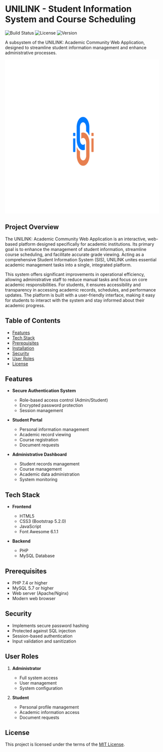 # UNILINK - Student Information System and Course Scheduling

![Build Status](https://img.shields.io/badge/build-passing-brightgreen) ![License](https://img.shields.io/badge/license-MIT-blue) ![Version](https://img.shields.io/badge/version-1.0.0-orange)

A subsystem of the UNILINK: Academic Community Web Application, designed to streamline student information management and enhance administrative processes.

![UNILINK Logo](unilink_logo.png)

## Project Overview

The UNILINK: Academic Community Web Application is an interactive, web-based platform designed specifically for academic institutions. Its primary goal is to enhance the management of student information, streamline course scheduling, and facilitate accurate grade viewing. Acting as a comprehensive Student Information System (SIS), UNILINK unites essential academic management tasks into a single, integrated platform.

This system offers significant improvements in operational efficiency, allowing administrative staff to reduce manual tasks and focus on core academic responsibilities. For students, it ensures accessibility and transparency in accessing academic records, schedules, and performance updates. The platform is built with a user-friendly interface, making it easy for students to interact with the system and stay informed about their academic progress.

## Table of Contents

- [Features](#features)
- [Tech Stack](#tech-stack)
- [Prerequisites](#prerequisites)
- [Installation](#installation)
- [Security](#security)
- [User Roles](#user-roles)
- [License](#license)

## Features

- **Secure Authentication System**

  - Role-based access control (Admin/Student)
  - Encrypted password protection
  - Session management

- **Student Portal**

  - Personal information management
  - Academic record viewing
  - Course registration
  - Document requests

- **Administrative Dashboard**
  - Student records management
  - Course management
  - Academic data administration
  - System monitoring

## Tech Stack

- **Frontend**

  - HTML5
  - CSS3 (Bootstrap 5.2.0)
  - JavaScript
  - Font Awesome 6.1.1

- **Backend**
  - PHP
  - MySQL Database

## Prerequisites

- PHP 7.4 or higher
- MySQL 5.7 or higher
- Web server (Apache/Nginx)
- Modern web browser

## Security

- Implements secure password hashing
- Protected against SQL injection
- Session-based authentication
- Input validation and sanitization

## User Roles

1. **Administrator**

   - Full system access
   - User management
   - System configuration

2. **Student**
   - Personal profile management
   - Academic information access
   - Document requests

## License

This project is licensed under the terms of the [MIT License](https://opensource.org/licenses/MIT).
